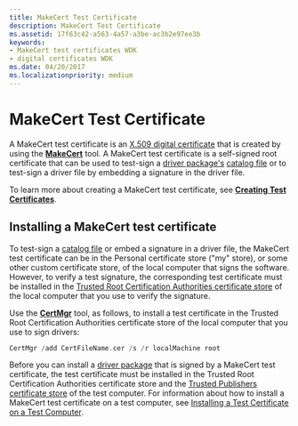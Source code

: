 ```yaml
---
title: MakeCert Test Certificate
description: MakeCert Test Certificate
ms.assetid: 17f63c42-a563-4a57-a3be-ac3b2e97ee3b
keywords:
- MakeCert test certificates WDK
- digital certificates WDK
ms.date: 04/20/2017
ms.localizationpriority: medium
---
```


# MakeCert Test Certificate


A MakeCert test certificate is an [X.509 digital certificate](digital-certificates.md) that is created by using the [**MakeCert**](https://msdn.microsoft.com/library/windows/hardware/ff548309) tool. A MakeCert test certificate is a self-signed root certificate that can be used to test-sign a [driver package's](driver-packages.md) [catalog file](catalog-files.md) or to test-sign a driver file by embedding a signature in the driver file.

To learn more about creating a MakeCert test certificate, see [**Creating Test Certificates**](creating-test-certificates.md).

## Installing a MakeCert test certificate

To test-sign a [catalog file](catalog-files.md) or embed a signature in a driver file, the MakeCert test certificate can be in the Personal certificate store ("my" store), or some other custom certificate store, of the local computer that signs the software. However, to verify a test signature, the corresponding test certificate must be installed in the [Trusted Root Certification Authorities certificate store](trusted-root-certification-authorities-certificate-store.md) of the local computer that you use to verify the signature.

Use the [**CertMgr**](../devtest/certmgr.md) tool, as follows, to install a test certificate in the Trusted Root Certification Authorities certificate store of the local computer that you use to sign drivers:

```cpp
CertMgr /add CertFileName.cer /s /r localMachine root
```

Before you can install a [driver package](driver-packages.md) that is signed by a MakeCert test certificate, the test certificate must be installed in the Trusted Root Certification Authorities certificate store and the [Trusted Publishers certificate store](trusted-publishers-certificate-store.md) of the test computer. For information about how to install a MakeCert test certificate on a test computer, see [Installing a Test Certificate on a Test Computer](installing-a-test-certificate-on-a-test-computer.md).

 

 





